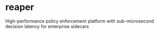 # reaper
High-performance policy enforcement platform with sub-microsecond decision latency for enterprise sidecars
